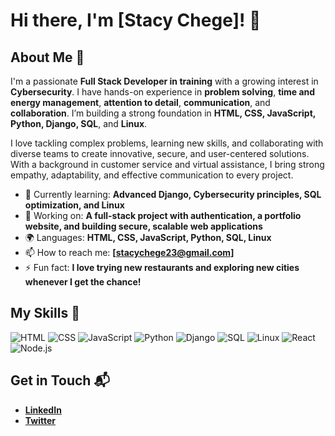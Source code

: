 # Hi there, I'm [Stacy Chege]! 👋

## About Me 🚀

I'm a passionate **Full Stack Developer in training** with a growing interest in **Cybersecurity**. I have hands-on experience in **problem solving**, **time and energy management**, **attention to detail**, **communication**, and **collaboration**. I’m building a strong foundation in **HTML, CSS, JavaScript, Python, Django, SQL**, and **Linux**.

I love tackling complex problems, learning new skills, and collaborating with diverse teams to create innovative, secure, and user-centered solutions. With a background in customer service and virtual assistance, I bring strong empathy, adaptability, and effective communication to every project.

- 🌱 Currently learning: **Advanced Django, Cybersecurity principles, SQL optimization, and Linux**
- 🔭 Working on: **A full-stack project with authentication, a portfolio website, and building secure, scalable web applications**
- 🌍 Languages: **HTML, CSS, JavaScript, Python, SQL, Linux**   
- 📫 How to reach me: **[stacychege23@gmail.com]**
- ⚡ Fun fact: **I love trying new restaurants and exploring new cities whenever I get the chance!**

## My Skills 🧠

![HTML](https://img.shields.io/badge/-HTML-E34F26?style=flat-square&logo=html5&logoColor=white)
![CSS](https://img.shields.io/badge/-CSS-1572B6?style=flat-square&logo=css3&logoColor=white)
![JavaScript](https://img.shields.io/badge/-JavaScript-F7DF1E?style=flat-square&logo=javascript&logoColor=black)
![Python](https://img.shields.io/badge/-Python-3776AB?style=flat-square&logo=python&logoColor=white)
![Django](https://img.shields.io/badge/-Django-092D32?style=flat-square&logo=django&logoColor=white)
![SQL](https://img.shields.io/badge/-SQL-4479A1?style=flat-square&logo=sqlite&logoColor=white)
![Linux](https://img.shields.io/badge/-Linux-FCC624?style=flat-square&logo=linux&logoColor=black)
![React](https://img.shields.io/badge/-React-61DAFB?style=flat-square&logo=react&logoColor=black)
![Node.js](https://img.shields.io/badge/-Node.js-339933?style=flat-square&logo=node.js&logoColor=white)



## Get in Touch 📬

- **[LinkedIn]([your_linkedin_profile_link](https://www.linkedin.com/in/stacy-chege-3a6873213?utm_source=share&utm_campaign=share_via&utm_content=profile&utm_medium=android_app))**
- **[Twitter]([your_twitter_profile_link](https://x.com/chegestacy37054?s=21))**


